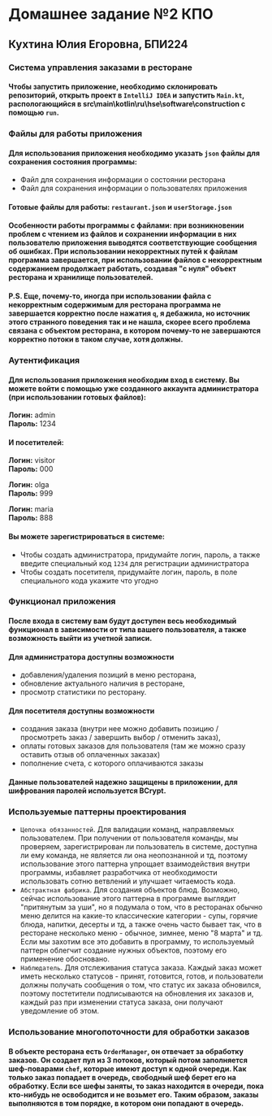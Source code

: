 # Домашнее задание №2 КПО
## __Кухтина Юлия Егоровна, БПИ224__
### Система управления заказами в ресторане
#### Чтобы запустить приложение, необходимо склонировать репозиторий, открыть проект в `IntelliJ IDEA` и запустить `Main.kt`, распологающийся в __src\main\kotlin\ru\hse\software\construction__  с помощью `run`.

### Файлы для работы приложения

#### Для использования приложения необходимо указать `json` файлы для сохранения состояния программы:
* Файл для сохранения информации о состоянии ресторана
* Файл для сохранения информации о пользователях приложения

#### Готовые файлы для работы: `restaurant.json` и `userStorage.json`

#### Особенности работы программы с файлами: при возникновении проблем с чтением из файлов и сохранении информации в них пользователю приложения выводятся соответствующие сообщения об ошибках. При использовании некорректных путей к файлам программа завершается, при использовании файлов с некорректным содержанием продолжает работать, создавая "с нуля" объект ресторана и хранилище пользователей.

#### P.S. Еще, почему-то, иногда при использовании файла с некорректным содержимым для ресторана программа не завершается корректно после нажатия `q`, я дебажила, но источник этого странного поведения так и не нашла, скорее всего проблема связана с объектом ресторана, в котором почему-то не завершаются корректно потоки в таком случае, хотя должны.


### Аутентификация

#### Для использования приложения необходим вход в систему. Вы можете войти с помощью уже созданного аккаунта администратора (при использовании готовых файлов):  
__Логин:__ admin  
__Пароль:__ 1234

#### И посетителей:
__Логин:__ visitor  
__Пароль:__ 000 

__Логин:__ olga  
__Пароль:__ 999

__Логин:__ maria  
__Пароль:__ 888

#### Вы можете зарегистрироваться в системе:
* Чтобы создать администратора, придумайте логин, пароль, а также введите специальный код `1234` для регистрации администратора
* Чтобы создать посетителя, придумайте логин, пароль, в поле специального кода укажите что угодно

### Функционал приложения

#### После входа в систему вам будут доступен весь необходимый функционал в зависимости от типа вашего пользователя, а также возможность выйти из учетной записи. 
#### Для администратора доступны возможности 
* добавления/удаления позиций в меню ресторана, 
* обновление актуального наличия в ресторане, 
* просмотр статистики по ресторану.
#### Для посетителя доступны возможности 
* создания заказа (внутри нее можно добавить позицию / просмотреть заказ / завершить выбор / отменить заказ), 
* оплаты готовых заказов для пользователя (там же можно сразу оставить отзыв об оплаченных заказах) 
* пополнение счета, с которого оплачиваются заказы
#### Данные пользователей надежно защищены в приложении, для шифрования паролей используется BCrypt.

### Используемые паттерны проектирования
* `Цепочка обязанностей`. Для валидации команд, направляемых пользователем. При получении от пользователя команды, мы проверяем, зарегистрирован ли пользователь в системе, доступна ли ему команда, не является ли она неопознанной и тд, поэтому использование этого паттерна упрощает взаимодействия внутри программы, избавляет разработчика от необходимости использовать сотню ветвлений и улучшает читаемость кода.
* `Абстрактная фабрика`. Для создания объектов блюд. Возможно, сейчас использование этого паттерна в программе выглядит "притянутым за уши", но я подумала о том, что в ресторанах обычно меню делится на какие-то классические категории - супы, горячие блюда, напитки, десерты и тд, а также очень часто бывает так, что в ресторане несколько меню - обычное, зимнее, меню "8 марта" и тд. Если мы захотим все это добавить в программу, то используемый паттерн облегчит создание нужных объектов, поэтому его применение обосновано.
* `Наблюдатель`. Для отслеживания статуса заказа. Каждый заказ может иметь несколько статусов - принят, готовится, готов, и пользователи должны получать сообщения о том, что статус их заказа обновился, поэтому постетители подписываются на обновления их заказов и, каждый раз при изменении статуса заказа, они получают уведомление об этом.

### Использование многопоточности для обработки заказов

#### В объекте ресторана есть `OrderManager`, он отвечает за обработку заказов. Он создает пул из 3 потоков, который потом заполняется шеф-поварами `chef`, которые имеют доступ к одной очереди. Как только заказ попадает в очередь, свободный шеф берет его на обработку. Если все шефы заняты, то заказ находится в очереди, пока кто-нибудь не освободится и не возьмет его. Таким образом, заказы выполняются в том порядке, в котором они попадают в очередь.
